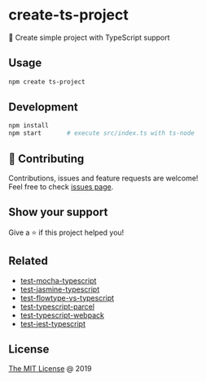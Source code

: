 # create-ts-project

:hammer: Create simple project with TypeScript support

## Usage

```bash
npm create ts-project
```

## Development

```bash
npm install
npm start       # execute src/index.ts with ts-node
```

## 🤝 Contributing

Contributions, issues and feature requests are welcome!<br/>
Feel free to check [issues page](https://github.com/piecioshka/create-ts-project/issues/).

## Show your support

Give a ⭐️ if this project helped you!

## Related

* [test-mocha-typescript](https://github.com/piecioshka/test-mocha-typescript)
* [test-jasmine-typescript](https://github.com/piecioshka/test-jasmine-typescript)
* [test-flowtype-vs-typescript](https://github.com/piecioshka/test-flowtype-vs-typescript)
* [test-typescript-parcel](https://github.com/piecioshka/test-typescript-parcel)
* [test-typescript-webpack](https://github.com/piecioshka/test-typescript-webpack)
* [test-jest-typescript](https://github.com/piecioshka/test-jest-typescript)

## License

[The MIT License](http://piecioshka.mit-license.org) @ 2019
